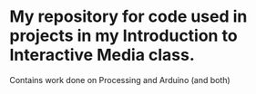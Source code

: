 # My repository for code used in projects in my Introduction to Interactive Media class. 
Contains work done on Processing and Arduino (and both)
